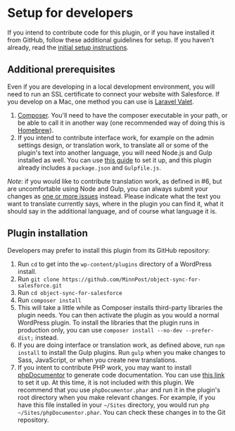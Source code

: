 # Setup for developers

If you intend to contribute code for this plugin, or if you have installed it from GitHub, follow these additional guidelines for setup. If you haven't already, read the [initial setup instructions](./initial-setup.md).

## Additional prerequisites

Even if you are developing in a local development environment, you will need to run an SSL certificate to connect your website with Salesforce. If you develop on a Mac, one method you can use is [Laravel Valet](https://laravel.com/docs/8.x/valet).

1. [Composer](https://getcomposer.org). You'll need to have the composer executable in your path, or be able to call it in another way (one recommended way of doing this is [Homebrew](http://brew.sh/)).
2. If you intend to contribute interface work, for example on the admin settings design, or translation work, to translate all or some of the plugin's text into another language, you will need Node.js and Gulp installed as well. You can use [this guide](https://github.com/gulpjs/gulp/blob/master/docs/getting-started.md) to set it up, and this plugin already includes a `package.json` and `Gulpfile.js`.

*Note*: if you would like to contribute translation work, as defined in #6, but are uncomfortable using Node and Gulp, you can always submit your changes as [one or more issues](https://github.com/minnpost/object-sync-for-salesforce/issues) instead. Please indicate what the text you want to translate currently says, where in the plugin you can find it, what it should say in the additional language, and of course what language it is.

## Plugin installation

Developers may prefer to install this plugin from its GitHub repository:

1. Run `cd` to get into the `wp-content/plugins` directory of a WordPress install.
2. Run `git clone https://github.com/MinnPost/object-sync-for-salesforce.git`
3. Run `cd object-sync-for-salesforce`
4. Run `composer install`
5. This will take a little while as Composer installs third-party libraries the plugin needs. You can then activate the plugin as you would a normal WordPress plugin. To install the libraries that the plugin runs in production only, you can use `composer install --no-dev --prefer-dist;` instead.
6. If you are doing interface or translation work, as defined above, run `npm install` to install the Gulp plugins. Run `gulp` when you make changes to Sass, JavaScript, or when you create new translations.
7. If you intent to contribute PHP work, you may want to install [phpDocumentor](https://phpdoc.org/) to generate code documentation. You can use [this link](https://phpdoc.org) to set it up. At this time, it is not included with this plugin. We recommend that you use  `phpDocumentor.phar` and run it in the plugin's root directory when you make relevant changes. For example, if you have this file installed in your `~/Sites` directory, you would run `php ~/Sites/phpDocumentor.phar`. You can check these changes in to the Git repository.
